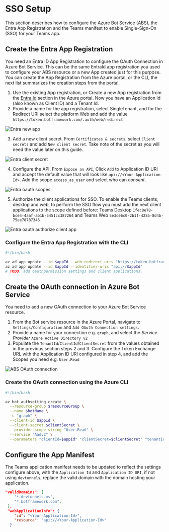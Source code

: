 # SSO Setup

This section describes how to configure the Azure Bot Service (ABS), the Entra App Registration and the Teams manifest to enable Single-Sign-On (SSO) for your Teams app.

## Create the Entra App Registration

You need an Entra ID App Registration to configure the OAuth Connection in Azure Bot Service. This can be the same EntraId app registration you used to configure your ABS resource or a new App created just for this purpose. You can create the App Registration from the Azure portal, or the CLI, the next list summarizes the creation steps from the portal.

1. Use the existing App registration, or Create a new App registration from the [Entra Id](https://portal.azure.com/#view/Microsoft_AAD_IAM/ActiveDirectoryMenuBlade/~/RegisteredApps) section in the Azure portal. Now you have an Application Id (also known as Client ID) and a Tenant Id.
2. Provide a name for the app registration, select SingleTenant, and for the Redirect URI select the platform Web and add the value `https://token.botframework.com/.auth/web/redirect`

![Entra new app](/screenshots/entra-new-app.png)

3. Add a new client secret. From `Certificates & secrets`, select `Client secrets` and add `New client secret`. Take note of the secret as you will need the value later on this guide.

![Entra client secret](/screenshots/entra-client-secret.png)

4. Configure the API. From `Expose an API`,  Click `Add` to Application ID URI and accept the default value that will look like `api://<Your-Application-Id>`. Add the scope `access_as_user` and select who can _consent_.

![Entra oauth scopes](/screenshots/entra-oauth-scopes.png)

5. Authorize the client applications for SSO. To enable the Teams clients, desktop and web, to perform the SSO flow you must add the next client applications to the scope defined before: Teams Desktop `1fec8e78-bce4-4aaf-ab1b-5451cc387264` and Teams Web `5e3ce6c0-2b1f-4285-8d4b-75ee78787346`

![Entra oauth authorize client app](/screenshots/entra-authorize-clientapp.png)

### Configure the Entra App Registration with the CLI

```bash
#!/bin/bash

az ad app update --id $appId --web-redirect-uris "https://token.botframework.com/.auth/web/redirect"
az ad app update --id $appId --identifier-uris "api://$appId"
# TODO: add oauthpermission settings and client applications.
```

## Create the OAuth connection in Azure Bot Service

You need to add a new OAuth connection to your Azure Bot Service resource.

1. From the Bot service resource in the Azure Portal, navigate to `Settings/Configuration` and `Add OAuth Connection settings`.
2. Provide a name for your connection e.g. `graph`, and select the _Service Provider_ `Azure Active Directory v2`
3. Populate the `TenantId`/`ClientId`/`ClientSecret` from the values obtained in the previous section steps 2 and 3. Configure the Token Exchange URL with the Application ID URI configured in step 4, and add the Scopes you need e.g. `User.Read`

![ABS OAuth connection](/screenshots/abs-oauth-connection.png)

### Create the OAuth connection using the Azure CLI

```bash
#!/bin/bash

az bot authsetting create \
  --resource-group $resourceGroup \
  --name $botName \
  -c "graph" \
  --client-id $appId \
  --client-secret $clientSecret \
  --provider-scope-string "User.Read" \
  --service "Aadv2" \
  --parameters "clientId=$appId" "clientSecret=$clientSecret" "tenantId=$tenantId" "tokenExchangeUrl=api://$appId"
```


## Configure the App Manifest

The Teams application manifest needs to be updated to reflect the settings configure above, with the `Application Id` and `Application ID URI`, if not using `devtunnels`, replace the valid domain with the domain hosting your application. 

```json
"validDomains": [
    "*.devtunnels.ms",
    "*.botframework.com",
 ],
 "webApplicationInfo": {
    "id": "<Your-Application-Id>",
    "resource": "api://<Your-Application-Id>"
  }
```

